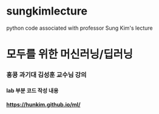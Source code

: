 # sungkimlecture
python code associated with professor Sung Kim's lecture


# 모두를 위한 머신러닝/딥러닝
### 홍콩 과기대 김성훈 교수님 강의
#### lab 부분 코드 작성 내용
#### https://hunkim.github.io/ml/
